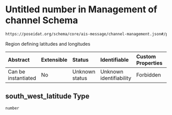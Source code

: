 # Untitled number in Management of channel Schema

```txt
https://poseidat.org/schema/core/ais-message/channel-management.json#/properties/south_west_latitude
```

Region defining latitudes and longitudes

| Abstract            | Extensible | Status         | Identifiable            | Custom Properties | Additional Properties | Access Restrictions | Defined In                                                                                          |
| :------------------ | :--------- | :------------- | :---------------------- | :---------------- | :-------------------- | :------------------ | :-------------------------------------------------------------------------------------------------- |
| Can be instantiated | No         | Unknown status | Unknown identifiability | Forbidden         | Allowed               | none                | [channel-management.json*](schemas/core/ais-message/channel-management.json "open original schema") |

## south_west_latitude Type

`number`
